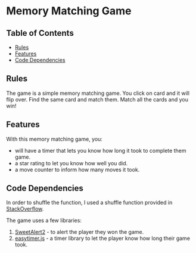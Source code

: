 # Memory Matching Game 

## Table of Contents

* [Rules](#rules)
* [Features](#features)
* [Code Dependencies](#code-dependencies)

## Rules

The game is a simple memory matching game. You click on card and it will flip over. Find the same card and match them.
Match all the cards and you win!

## Features

With this memory matching game, you:
* will have a timer that lets you know how long it took to complete them game.
* a star rating to let you know how well you did.
* a move counter to inform how many moves it took.

## Code Dependencies

In order to shuffle the function, I used a shuffle function provided in [StackOverflow](http://stackoverflow.com/a/2450976).

The game uses a few libraries:
1. [SweetAlert2](https://github.com/sweetalert2/sweetalert2) - to alert the player they won the game.
2. [easytimer.js](https://github.com/albert-gonzalez/easytimer.js) - a timer library to let the player know how long their game took.
